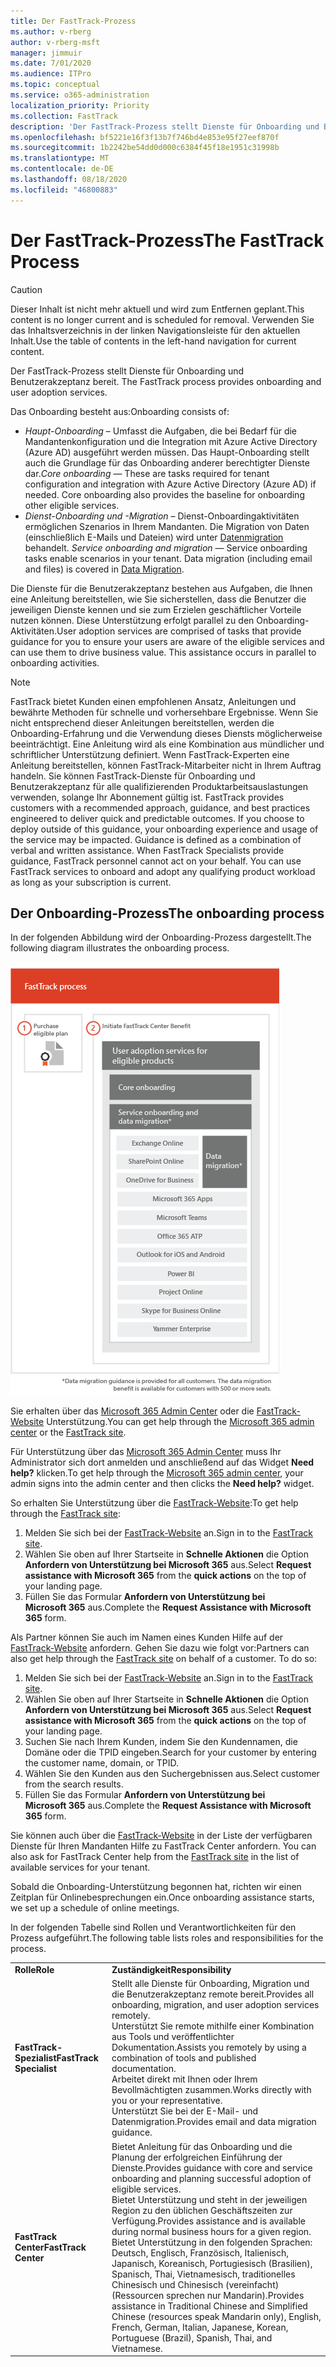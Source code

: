 ```yaml
---
title: Der FastTrack-Prozess
ms.author: v-rberg
author: v-rberg-msft
manager: jimmuir
ms.date: 7/01/2020
ms.audience: ITPro
ms.topic: conceptual
ms.service: o365-administration
localization_priority: Priority
ms.collection: FastTrack
description: 'Der FastTrack-Prozess stellt Dienste für Onboarding und Benutzerakzeptanz bereit. '
ms.openlocfilehash: bf5221e16f3f13b7f746bd4e853e95f27eef870f
ms.sourcegitcommit: 1b2242be54dd0d000c6384f45f18e1951c31998b
ms.translationtype: MT
ms.contentlocale: de-DE
ms.lasthandoff: 08/18/2020
ms.locfileid: "46800883"
---
```

# <a name="the-fasttrack-process"></a><span data-ttu-id="e64df-103">Der FastTrack-Prozess</span><span class="sxs-lookup"><span data-stu-id="e64df-103">The FastTrack Process</span></span>

> [!CAUTION]
> <span data-ttu-id="e64df-104">Dieser Inhalt ist nicht mehr aktuell und wird zum Entfernen geplant.</span><span class="sxs-lookup"><span data-stu-id="e64df-104">This content is no longer current and is scheduled for removal.</span></span> <span data-ttu-id="e64df-105">Verwenden Sie das Inhaltsverzeichnis in der linken Navigationsleiste für den aktuellen Inhalt.</span><span class="sxs-lookup"><span data-stu-id="e64df-105">Use the table of contents in the left-hand navigation for current content.</span></span>

<span data-ttu-id="e64df-106">Der FastTrack-Prozess stellt Dienste für Onboarding und Benutzerakzeptanz bereit. </span><span class="sxs-lookup"><span data-stu-id="e64df-106">The FastTrack process provides onboarding and user adoption services.</span></span> 
  
<span data-ttu-id="e64df-107">Das Onboarding besteht aus:</span><span class="sxs-lookup"><span data-stu-id="e64df-107">Onboarding consists of:</span></span>
  
- <span data-ttu-id="e64df-p102">*Haupt-Onboarding* – Umfasst die Aufgaben, die bei Bedarf für die Mandantenkonfiguration und die Integration mit Azure Active Directory (Azure AD) ausgeführt werden müssen. Das Haupt-Onboarding stellt auch die Grundlage für das Onboarding anderer berechtigter Dienste dar.</span><span class="sxs-lookup"><span data-stu-id="e64df-p102">*Core onboarding* — These are tasks required for tenant configuration and integration with Azure Active Directory (Azure AD) if needed. Core onboarding also provides the baseline for onboarding other eligible services.</span></span> 
- <span data-ttu-id="e64df-p103">*Dienst-Onboarding und -Migration* – Dienst-Onboardingaktivitäten ermöglichen Szenarios in Ihrem Mandanten. Die Migration von Daten (einschließlich E-Mails und Dateien) wird unter [Datenmigration](O365-data-migration.md) behandelt. </span><span class="sxs-lookup"><span data-stu-id="e64df-p103">*Service onboarding and migration* — Service onboarding tasks enable scenarios in your tenant. Data migration (including email and files) is covered in [Data Migration](O365-data-migration.md).</span></span> 
    
<span data-ttu-id="e64df-p104">Die Dienste für die Benutzerakzeptanz bestehen aus Aufgaben, die Ihnen eine Anleitung bereitstellen, wie Sie sicherstellen, dass die Benutzer die jeweiligen Dienste kennen und sie zum Erzielen geschäftlicher Vorteile nutzen können. Diese Unterstützung erfolgt parallel zu den Onboarding-Aktivitäten.</span><span class="sxs-lookup"><span data-stu-id="e64df-p104">User adoption services are comprised of tasks that provide guidance for you to ensure your users are aware of the eligible services and can use them to drive business value. This assistance occurs in parallel to onboarding activities.</span></span>
  
> [!NOTE]
> <span data-ttu-id="e64df-p105">FastTrack bietet Kunden einen empfohlenen Ansatz, Anleitungen und bewährte Methoden für schnelle und vorhersehbare Ergebnisse. Wenn Sie nicht entsprechend dieser Anleitungen bereitstellen, werden die Onboarding-Erfahrung und die Verwendung dieses Diensts möglicherweise beeinträchtigt. Eine Anleitung wird als eine Kombination aus mündlicher und schriftlicher Unterstützung definiert. Wenn FastTrack-Experten eine Anleitung bereitstellen, können FastTrack-Mitarbeiter nicht in Ihrem Auftrag handeln. Sie können FastTrack-Dienste für Onboarding und Benutzerakzeptanz für alle qualifizierenden Produktarbeitsauslastungen verwenden, solange Ihr Abonnement gültig ist. </span><span class="sxs-lookup"><span data-stu-id="e64df-p105">FastTrack provides customers with a recommended approach, guidance, and best practices engineered to deliver quick and predictable outcomes. If you choose to deploy outside of this guidance, your onboarding experience and usage of the service may be impacted. Guidance is defined as a combination of verbal and written assistance. When FastTrack Specialists provide guidance, FastTrack personnel cannot act on your behalf. You can use FastTrack services to onboard and adopt any qualifying product workload as long as your subscription is current.</span></span> 
  
## <a name="the-onboarding-process"></a><span data-ttu-id="e64df-119">Der Onboarding-Prozess</span><span class="sxs-lookup"><span data-stu-id="e64df-119">The onboarding process</span></span>

<span data-ttu-id="e64df-120">In der folgenden Abbildung wird der Onboarding-Prozess dargestellt.</span><span class="sxs-lookup"><span data-stu-id="e64df-120">The following diagram illustrates the onboarding process.</span></span>
  
![Zeitrahmen für die Nutzung des Onboarding-Angebots](media/o365-onboarding-timeline-m365-apps.png)
  
<span data-ttu-id="e64df-122">Sie erhalten über das [Microsoft 365 Admin Center](https://go.microsoft.com/fwlink/?linkid=2032704) oder die [FastTrack-Website](https://go.microsoft.com/fwlink/?linkid=780698) Unterstützung.</span><span class="sxs-lookup"><span data-stu-id="e64df-122">You can get help through the [Microsoft 365 admin center](https://go.microsoft.com/fwlink/?linkid=2032704) or the [FastTrack site](https://go.microsoft.com/fwlink/?linkid=780698).</span></span> 

<span data-ttu-id="e64df-123">Für Unterstützung über das [Microsoft 365 Admin Center](https://go.microsoft.com/fwlink/?linkid=2032704) muss Ihr Administrator sich dort anmelden und anschließend auf das Widget **Need help?** klicken.</span><span class="sxs-lookup"><span data-stu-id="e64df-123">To get help through the [Microsoft 365 admin center](https://go.microsoft.com/fwlink/?linkid=2032704), your admin signs into the admin center and then clicks the **Need help?** widget.</span></span> 

<span data-ttu-id="e64df-124">So erhalten Sie Unterstützung über die [FastTrack-Website](https://go.microsoft.com/fwlink/?linkid=780698):</span><span class="sxs-lookup"><span data-stu-id="e64df-124">To get help through the [FastTrack site](https://go.microsoft.com/fwlink/?linkid=780698):</span></span> 
1.    <span data-ttu-id="e64df-125">Melden Sie sich bei der [FastTrack-Website](https://go.microsoft.com/fwlink/?linkid=780698) an.</span><span class="sxs-lookup"><span data-stu-id="e64df-125">Sign in to the [FastTrack site](https://go.microsoft.com/fwlink/?linkid=780698).</span></span> 
2.    <span data-ttu-id="e64df-126">Wählen Sie oben auf Ihrer Startseite in **Schnelle Aktionen** die Option **Anfordern von Unterstützung bei Microsoft 365** aus.</span><span class="sxs-lookup"><span data-stu-id="e64df-126">Select **Request assistance with Microsoft 365** from the **quick actions** on the top of your landing page.</span></span>
3.    <span data-ttu-id="e64df-127">Füllen Sie das Formular **Anfordern von Unterstützung bei Microsoft 365** aus.</span><span class="sxs-lookup"><span data-stu-id="e64df-127">Complete the **Request Assistance with Microsoft 365** form.</span></span>
  
<span data-ttu-id="e64df-p106">Als Partner können Sie auch im Namen eines Kunden Hilfe auf der [FastTrack-Website](https://go.microsoft.com/fwlink/?linkid=780698) anfordern. Gehen Sie dazu wie folgt vor:</span><span class="sxs-lookup"><span data-stu-id="e64df-p106">Partners can also get help through the [FastTrack site](https://go.microsoft.com/fwlink/?linkid=780698) on behalf of a customer. To do so:</span></span>
1.    <span data-ttu-id="e64df-130">Melden Sie sich bei der [FastTrack-Website](https://go.microsoft.com/fwlink/?linkid=780698) an.</span><span class="sxs-lookup"><span data-stu-id="e64df-130">Sign in to the [FastTrack site](https://go.microsoft.com/fwlink/?linkid=780698).</span></span> 
2.    <span data-ttu-id="e64df-131">Wählen Sie oben auf Ihrer Startseite in **Schnelle Aktionen** die Option **Anfordern von Unterstützung bei Microsoft 365** aus.</span><span class="sxs-lookup"><span data-stu-id="e64df-131">Select **Request assistance with Microsoft 365** from the **quick actions** on the top of your landing page.</span></span>
3.    <span data-ttu-id="e64df-132">Suchen Sie nach Ihrem Kunden, indem Sie den Kundennamen, die Domäne oder die TPID eingeben.</span><span class="sxs-lookup"><span data-stu-id="e64df-132">Search for your customer by entering the customer name, domain, or TPID.</span></span>
4.    <span data-ttu-id="e64df-133">Wählen Sie den Kunden aus den Suchergebnissen aus.</span><span class="sxs-lookup"><span data-stu-id="e64df-133">Select customer from the search results.</span></span>
5.    <span data-ttu-id="e64df-134">Füllen Sie das Formular **Anfordern von Unterstützung bei Microsoft 365** aus.</span><span class="sxs-lookup"><span data-stu-id="e64df-134">Complete the **Request Assistance with Microsoft 365** form.</span></span>
  
 <span data-ttu-id="e64df-135">Sie können auch über die [FastTrack-Website](https://go.microsoft.com/fwlink/?linkid=780698) in der Liste der verfügbaren Dienste für Ihren Mandanten Hilfe zu FastTrack Center anfordern. </span><span class="sxs-lookup"><span data-stu-id="e64df-135">You can also ask for FastTrack Center help from the [FastTrack site](https://go.microsoft.com/fwlink/?linkid=780698) in the list of available services for your tenant.</span></span> 
    
 <span data-ttu-id="e64df-136">Sobald die Onboarding-Unterstützung begonnen hat, richten wir einen Zeitplan für Onlinebesprechungen ein.</span><span class="sxs-lookup"><span data-stu-id="e64df-136">Once onboarding assistance starts, we set up a schedule of online meetings.</span></span>

<span data-ttu-id="e64df-137">In der folgenden Tabelle sind Rollen und Verantwortlichkeiten für den Prozess aufgeführt.</span><span class="sxs-lookup"><span data-stu-id="e64df-137">The following table lists roles and responsibilities for the process.</span></span>
    
|||
|:-----|:-----|
|<span data-ttu-id="e64df-138">**Rolle**</span><span class="sxs-lookup"><span data-stu-id="e64df-138">**Role**</span></span> <br/> |<span data-ttu-id="e64df-139">**Zuständigkeit**</span><span class="sxs-lookup"><span data-stu-id="e64df-139">**Responsibility**</span></span> <br/> |
|<span data-ttu-id="e64df-140">**FastTrack-Spezialist**</span><span class="sxs-lookup"><span data-stu-id="e64df-140">**FastTrack Specialist**</span></span> <br/> |<span data-ttu-id="e64df-141">Stellt alle Dienste für Onboarding, Migration und die Benutzerakzeptanz remote bereit.</span><span class="sxs-lookup"><span data-stu-id="e64df-141">Provides all onboarding, migration, and user adoption services remotely.</span></span>  <br/> <span data-ttu-id="e64df-142">Unterstützt Sie remote mithilfe einer Kombination aus Tools und veröffentlichter Dokumentation.</span><span class="sxs-lookup"><span data-stu-id="e64df-142">Assists you remotely by using a combination of tools and published documentation.</span></span> <br/> <span data-ttu-id="e64df-143">Arbeitet direkt mit Ihnen oder Ihrem Bevollmächtigten zusammen.</span><span class="sxs-lookup"><span data-stu-id="e64df-143">Works directly with you or your representative.</span></span> <br/> <span data-ttu-id="e64df-144">Unterstützt Sie bei der E-Mail- und Datenmigration.</span><span class="sxs-lookup"><span data-stu-id="e64df-144">Provides email and data migration guidance.</span></span>|
|<span data-ttu-id="e64df-145">**FastTrack Center**</span><span class="sxs-lookup"><span data-stu-id="e64df-145">**FastTrack Center**</span></span>  <br/> |<span data-ttu-id="e64df-146">Bietet Anleitung für das Onboarding und die Planung der erfolgreichen Einführung der Dienste.</span><span class="sxs-lookup"><span data-stu-id="e64df-146">Provides guidance with core and service onboarding and planning successful adoption of eligible services.</span></span>  <br/> <span data-ttu-id="e64df-147">Bietet Unterstützung und steht in der jeweiligen Region zu den üblichen Geschäftszeiten zur Verfügung.</span><span class="sxs-lookup"><span data-stu-id="e64df-147">Provides assistance and is available during normal business hours for a given region.</span></span> <br/> <span data-ttu-id="e64df-148">Bietet Unterstützung in den folgenden Sprachen: Deutsch, Englisch, Französisch, Italienisch, Japanisch, Koreanisch, Portugiesisch (Brasilien), Spanisch, Thai, Vietnamesisch, traditionelles Chinesisch und Chinesisch (vereinfacht) (Ressourcen sprechen nur Mandarin).</span><span class="sxs-lookup"><span data-stu-id="e64df-148">Provides assistance in Traditional Chinese and Simplified Chinese (resources speak Mandarin only), English, French, German, Italian, Japanese, Korean, Portuguese (Brazil), Spanish, Thai, and Vietnamese.</span></span>|

